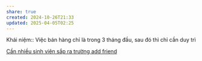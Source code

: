 ```yaml
---
share: true
created: 2024-10-26T21:33
updated: 2025-04-05T02:25
---
```

Khái niệm:: 
Việc bán hàng chỉ là trong 3 tháng đầu, sau đó thì chỉ cần duy trì 

[Cần nhiều sinh viên sắp ra trường add friend](./Sinh%20vi%C3%AAn%20s%E1%BA%AFp%20ra%20tr%C6%B0%E1%BB%9Dng/C%E1%BA%A7n%20nhi%E1%BB%81u%20sinh%20vi%C3%AAn%20s%E1%BA%AFp%20ra%20tr%C6%B0%E1%BB%9Dng%20add%20friend.md)
